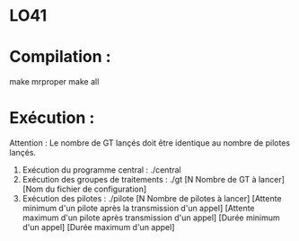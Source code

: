 LO41
====

Compilation :
=============
make mrproper
make all

Exécution :
===========
Attention : Le nombre de GT lançés doit être identique au nombre de pilotes lançés.

1. Exécution du programme central : ./central
2. Exécution des groupes de traitements : ./gt [N Nombre de GT à lancer] [Nom du fichier de configuration]
3. Exécution des pilotes : ./pilote [N Nombre de pilotes à lancer] [Attente minimum d'un pilote après la transmission d'un appel] [Attente maximum d'un pilote après transmission d'un appel] [Durée minimum d'un appel] [Durée maximum d'un appel]